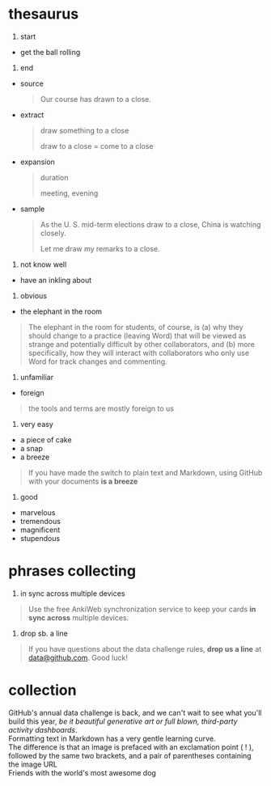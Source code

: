 # thesaurus
1. start
 * get the ball rolling  
1. end  
 * source  
   > Our course has drawn to a close.  
 * extract  
   > draw something to a close
   >
   > draw to a close = come to a close  
 * expansion  
   > duration
   >
   > meeting, evening  
 * sample  
   > As the U. S. mid-term elections draw to a close, China is watching closely.
   >
   > Let me draw my remarks to a close.  
1. not know well 
 * have an inkling about  
1. obvious
 * the elephant in the room  
 > The elephant in the room for students, of course, is (a) why they should change to a practice (leaving Word) that will be viewed as strange and potentially difficult by other collaborators, and (b) more specifically, how they will interact with collaborators who only use Word for track changes and commenting.  
1. unfamiliar
 * foreign  
 > the tools and terms are mostly foreign to us  
1. very easy
 * a piece of cake
 * a snap
 * a breeze  
 > If you have made the switch to plain text and Markdown, using GitHub with your documents **is a breeze**  
1. good
 * marvelous
 * tremendous
 * magnificent
 * stupendous  
# phrases collecting
1. in sync across multiple devices  
 > Use the free AnkiWeb synchronization service to keep your cards **in sync across** multiple devices.   
1. drop sb. a line
 > If you have questions about the data challenge rules, **drop us a line** at data@github.com. Good luck!  
# collection  
GitHub's annual data challenge is back, and we can't wait to see what you'll build this year, *be it beautiful generative art or full blown, third-party activity dashboards*.  
Formatting text in Markdown has a very gentle learning curve.  
The difference is that an image is prefaced with an exclamation point ( ! ), followed by the same two brackets, and a pair of parentheses containing the image URL  
Friends with the world's most awesome dog

